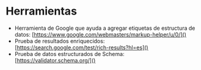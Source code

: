 # Herramientas

* Herramienta de Google que ayuda a agregar etiquetas de estructura de datos: [https://www.google.com/webmasters/markup-helper/u/0/]()
* Prueba de resultados enriquecidos: [https://search.google.com/test/rich-results?hl=es]()
* Prueba de datos estructurados de Schema: [https://validator.schema.org/]()
